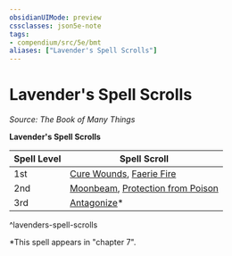 ```yaml
---
obsidianUIMode: preview
cssclasses: json5e-note
tags:
- compendium/src/5e/bmt
aliases: ["Lavender's Spell Scrolls"]
---
```

# Lavender's Spell Scrolls
*Source: The Book of Many Things* 

**Lavender's Spell Scrolls**

| Spell Level | Spell Scroll |
|-------------|--------------|
| 1st | [Cure Wounds](/3-Mechanics/CLI/spells/cure-wounds.md), [Faerie Fire](/3-Mechanics/CLI/spells/faerie-fire.md) |
| 2nd | [Moonbeam](/3-Mechanics/CLI/spells/moonbeam.md), [Protection from Poison](/3-Mechanics/CLI/spells/protection-from-poison.md) |
| 3rd | [Antagonize](/3-Mechanics/CLI/spells/antagonize-bmt.md)* |
^lavenders-spell-scrolls

*This spell appears in "chapter 7".